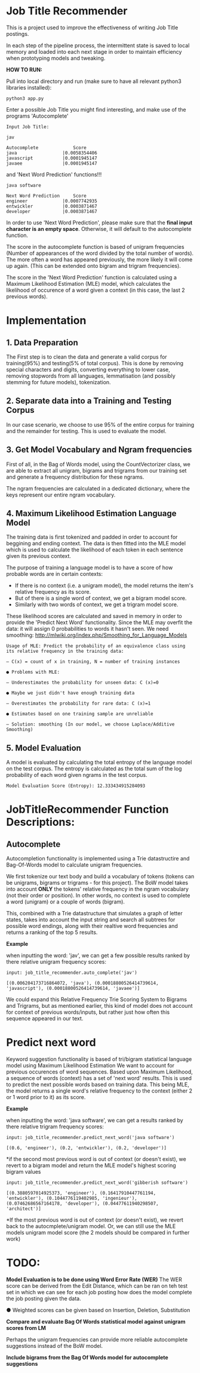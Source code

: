 # Job Title Recommender

This is a project used to improve the effectiveness of writing Job Title postings.

In each step of the pipeline process, the intermittent state is saved to local memory and loaded into each next stage in order to maintain efficiency when prototyping models and tweaking.

**HOW TO RUN:**

Pull into local directory and run (make sure to have all relevant python3 libraries installed):
	
	python3 app.py
	
Enter a possible Job Title you might find interesting, and make use of the programs 'Autocomplete'

	Input Job Title: 

	jav

	Autocomplete             Score
	java                 |0.0058354406
	javascript           |0.0001945147
	javaee               |0.0001945147

and 'Next Word Prediction' functions!!! 

	java software 

	Next Word Prediction     Score
	engineer             |0.0007742935
	entwickler           |0.0003871467
	developer            |0.0003871467

In order to use 'Next Word Prediction', please make sure that the **final input character is an empty space**. 
Otherwise, it will default to the autocomplete function.

The score in the autocomplete function is based of unigram frequencies (Number of appearances of the word divided by the total number of words). The more often a word has appeared previously, the more likely it will come up again. 
(This can be extended onto bigram and trigram frequencies).

The score in the 'Next Word Prediction' function is calculated using a Maximum Likelihood Estimation (MLE) model, which calculates the likelihood of occurence of a word given a context (in this case, the last 2 previous words).


# Implementation

## 1. Data Preparation
The First step is to clean the data and generate a valid corpus for training(95%) and testing(5% of total corpus).
This is done by removing special characters and digits, converting everything to lower case, removing stopwords from all languages, lemmatisation (and possibly stemming for future models), tokenization.

## 2. Separate data into a Training and Testing Corpus
In our case scenario, we choose to use 95% of the entire corpus for training and the remainder for testing.
This is used to evaluate the model. 

## 3. Get Model Vocabulary and Ngram frequencies
First of all, in the Bag of Words model, using the CountVectorizer class, we are able to extract all unigram, bigrams and trigrams from our training set and generate a frequency distribution for these ngrams.

The ngram frequencies are calculated in a dedicated dictionary, where the keys represent our entire ngram vocabulary.

## 4. Maximum Likelihood Estimation Language Model

The training data is first tokenized and padded in order to account for beggining and ending context. The data is then fitted into the MLE model which is used to calculate the likelihood of each token in each sentence given its previous context.

The purpose of training a language model is to have a score of how probable words are in certain contexts:

- If there is no context (i.e. a unigram model), the model returns the item's relative frequency as its score.
- But of there is a single word of context, we get a bigram model score.
- Similarly with two words of context, we get a trigram model score.

These likelihood scores are calculated and saved in memory in order to provide the 'Predict Next Word' functionality. Since the MLE may overfit the data: it will assign 0 probabilities to words it hasn't seen. We need smoothing:
http://mlwiki.org/index.php/Smoothing_for_Language_Models

	Usage of MLE: Predict the probability of an equivalence class using its relative frequency in the training data:

	– C(x) = count of x in training, N = number of training instances

	● Problems with MLE:

	– Underestimates the probability for unseen data: C (x)=0

	● Maybe we just didn't have enough training data

	– Overestimates the probability for rare data: C (x)=1

	● Estimates based on one training sample are unreliable

	– Solution: smoothing (In our model, we choose Laplace/Additive Smoothing)

## 5. Model Evaluation

A model is evaluated by calculating the total entropy of the language model on the test corpus. 
The entropy is calculated as the total sum of the log probability of each word given ngrams in the test corpus.
	
	Model Evaluation Score (Entropy): 12.333434915284093


# JobTitleRecommender Function Descriptions:



## Autocomplete

Autocompletion functionality is implemented using a Trie datastructire and Bag-Of-Words model to calculate unigram frequencies.

We first tokenize our text body and build a vocabulary of tokens (tokens can be unigrams, bigrams or trigrams - for this project).
The BoW model takes into account **ONLY** the tokens' relative frequency in the ngram vocabulary (not their order or position).
In other words, no context is used to complete a word (unigram) or a couple of words (bigram).

This, combined with a Trie datastructure that simulates a graph of letter states, takes into account the input string and search all subtrees for possible word endings, along with their realtive word frequencies and returns a ranking of the top 5 results. 

**Example**

when inputting the word: 'jav', we can get a few possible results ranked by there relative unigram frequency scores:

	input: job_title_recommender.auto_complete('jav')

	[(0.006204173716864072, 'java'), (0.00018800526414739614, 'javascript'), (0.00018800526414739614, 'javaee')]

We could expand this Relative Frequency Trie Scoring System to Bigrams and Trigrams, but as mentioned earlier, this kind of model does not account for context of previous words/inputs, but rather just how often this sequence appeared in our text.

# Predict next word
Keyword suggestion functionality is based of tri/bigram statistical language model using Maximum Likelihood Estimation
We want to account for previous occurences of word sequences. Based upon Maximum Likelihood, a sequence of words (context) has a set of 'next word' results. This is used to predict the next possible words based on training data.
This being MLE, the model returns a single word's relative frequency to the context (either 2 or 1 word prior to it) as its score.

**Example**

when inputting the word: 'java software', we can get a results ranked by there relative trigram frequency scores:

	input: job_title_recommender.predict_next_word('java software')

	[(0.6, 'engineer'), (0.2, 'entwickler'), (0.2, 'developer')]


*if the second most previous word is out of context (or doesn't exist), we revert to a bigram model and return the MLE model's highest scoring bigram values

	input: job_title_recommender.predict_next_word('gibberish software')

	[(0.3880597014925373, 'engineer'), (0.16417910447761194, 'entwickler'), (0.1044776119402985, 'ingenieur'), (0.07462686567164178, 'developer'), (0.04477611940298507, 'architect')]

*If the most previous word is out of context (or doesn't exist), we revert back to the autocmplete/unigram model.
Or, we can still use the MLE models unigram model score (the 2 models should be compared in further work)

# TODO:

**Model Evaluation is to be done using Word Error Rate (WER)**
The WER score can be derived from the Edit Distance, which can be ran on teh test set in which we can see for each job posting how does the model complete the job posting given the data.

● Weighted scores can be given based on Insertion, Deletion, Substitution

**Compare and evaluate Bag Of Words statistical model against unigram scores from LM**

Perhaps the unigram frequencies can provide more reliable autocomplete suggestions instead of the BoW model.

**Include bigrams from the Bag Of Words model for autocomplete suggestions**
